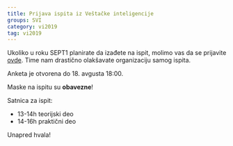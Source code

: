 ```yaml
---
title: Prijava ispita iz Veštačke inteligencije
groups: SVI
category: vi2019
tag: vi2019
---
```


Ukoliko u roku SEPT1 planirate da izađete na ispit,
molimo vas da se prijavite [ovde](https://docs.google.com/forms/d/e/1FAIpQLScJAcf-OEwYktzKUj0SNhcURMRSAYK5Tr2dtttNnvjly_TYmg/viewform?usp=sf_link). Time nam drastično
olakšavate organizaciju samog ispita.

Anketa je otvorena do 18. avgusta 18:00.

Maske na ispitu su **obavezne**!

Satnica za ispit:
- 13-14h teorijski deo
- 14-16h praktični deo

Unapred hvala!
